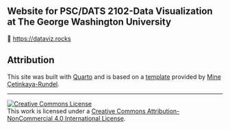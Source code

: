 ## Website for PSC/DATS 2102-Data Visualization at The George Washington University 

🔗 https://dataviz.rocks

## Attribution

This site was built with [Quarto](https://www.quarto.org) and is based
on a [template](https://github.com/sta210-s22/website) provided by [Mine
Çetinkaya-Rundel](https://mine-cr.com).

<hr>

<a rel="license" href="http://creativecommons.org/licenses/by-nc/4.0/"><img src="https://i.creativecommons.org/l/by-nc/4.0/88x31.png" alt="Creative Commons License" style="border-width:0"/></a><br />This
work is licensed under a
<a rel="license" href="http://creativecommons.org/licenses/by-nc/4.0/">Creative
Commons Attribution-NonCommercial 4.0 International License</a>.
